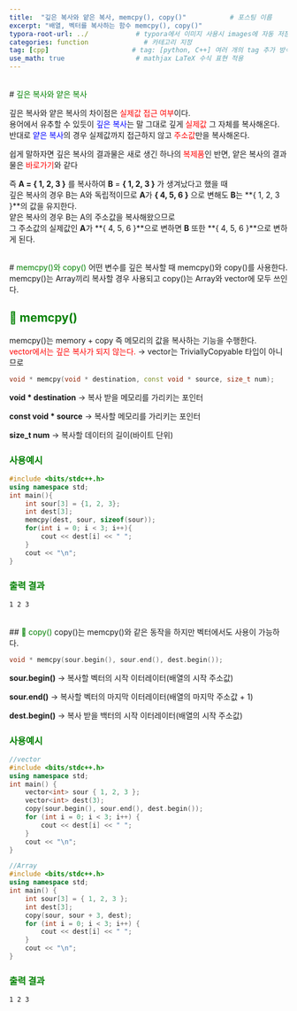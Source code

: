 ```yaml
---
title:  "깊은 복사와 얕은 복사, memcpy(), copy()"           # 포스팅 이름
excerpt: "배열, 벡터를 복사하는 함수 memcpy(), copy()"
typora-root-url: ../            # typora에서 이미지 사용시 images에 자동 저장
categories: function              # 카테고리 지정
tag: [cpp]                     # tag: [python, C++] 여러 개의 tag 추가 방식
use_math: true                  # mathjax LaTeX 수식 표현 적용
---
```


<br>
# <span style = 'color: #008000'>깊은 복사와 얕은 복사</span>

깊은 복사와 얕은 복사의 차이점은 <span style = 'color: red'>실제값 접근 여부</span>이다.  
용어에서 유추할 수 있듯이 <span style = 'color: #0000ff'>깊은 복사</span>는 말 그대로 깊게 <span style = 'color: red'>실제값</span> 그 자체를 복사해온다.  
반대로 <span style = 'color: #0000ff'>얕은 복사</span>의 경우 실제값까지 접근하지 않고 <span style = 'color: red'>주소값</span>만을 복사해온다.

쉽게 말하자면 깊은 복사의 결과물은 새로 생긴 하나의 <span style = 'color: red'>복제품</span>인 반면, 얕은 복사의 결과물은 <span style = 'color: red'>바로가기</span>와 같다

즉 **A = { 1, 2, 3 }** 를 복사하여 **B** = **{ 1, 2, 3 }** 가 생겨났다고 했을 때  
깊은 복사의 경우 B는 A와 독립적이므로 **A**가 **{ 4, 5, 6 }** 으로 변해도 **B**는 **{ 1, 2, 3 }**의 값을 유지한다.  
얕은 복사의 경우 B는 A의 주소값을 복사해왔으므로  
그 주소값의 실제값인 **A**가 **{ 4, 5, 6 }**으로 변하면 **B** 또한 **{ 4, 5, 6 }**으로 변하게 된다.

<br/>
# <span style = 'color: #008000'>memcpy()와 copy()</span>
어떤 변수를 깊은 복사할 때 memcpy()와 copy()를 사용한다.  
memcpy()는 Array끼리 복사할 경우 사용되고 copy()는 Array와 vector에 모두 쓰인다.

## <span style = 'color: #008000'>🔎 memcpy()</span>
memcpy()는 memory + copy 즉 메모리의 값을 복사하는 기능을 수행한다.  
<span style = 'color: red'>vector에서는 깊은 복사가 되지 않는다.</span> → vector는 TriviallyCopyable 타입이 아니므로
```c++
void * memcpy(void * destination, const void * source, size_t num);
```
**void * destination** → 복사 받을 메모리를 가리키는 포인터

**const void * source** → 복사할 메모리를 가리키는 포인터

**size_t num** → 복사할 데이터의 길이(바이트 단위)

### <span style = 'color: #008000'>사용예시</span>
```c++
#include <bits/stdc++.h>
using namespace std;
int main(){
    int sour[3] = {1, 2, 3};
    int dest[3];
    memcpy(dest, sour, sizeof(sour));
    for(int i = 0; i < 3; i++){
        cout << dest[i] << " ";
    }
    cout << "\n";
}
```

### <span style = 'color: #008000'>출력 결과</span>
```bash
1 2 3
```
<br/>
## <span style = 'color: #008000'>🔎 copy()</span>
copy()는 memcpy()와 같은 동작을 하지만 벡터에서도 사용이 가능하다.

```c++
void * memcpy(sour.begin(), sour.end(), dest.begin());
```
**sour.begin()** → 복사할 벡터의 시작 이터레이터(배열의 시작 주소값)

**sour.end()** → 복사할 벡터의 마지막 이터레이터(배열의 마지막 주소값 + 1)

**dest.begin()** → 복사 받을 백터의 시작 이터레이터(배열의 시작 주소값)

### <span style = 'color: #008000'>사용예시</span>
```c++
//vector
#include <bits/stdc++.h>
using namespace std;
int main() {
    vector<int> sour { 1, 2, 3 };
    vector<int> dest(3);
    copy(sour.begin(), sour.end(), dest.begin());
    for (int i = 0; i < 3; i++) {
        cout << dest[i] << " ";
    }
    cout << "\n";
}

//Array
#include <bits/stdc++.h>
using namespace std;
int main() {
    int sour[3] = { 1, 2, 3 };
    int dest[3];
    copy(sour, sour + 3, dest);
    for (int i = 0; i < 3; i++) {
        cout << dest[i] << " ";
    }
    cout << "\n";
}
```

### <span style = 'color: #008000'>출력 결과</span>
```bash
1 2 3
```